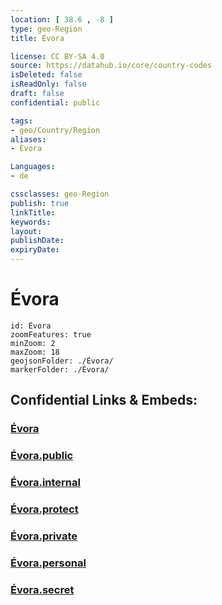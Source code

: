 ```yaml
---
location: [ 38.6 , -8 ] 
type: geo-Region
title: Évora

license: CC BY-SA 4.0
source: https://datahub.io/core/country-codes
isDeleted: false
isReadOnly: false
draft: false
confidential: public

tags:
- geo/Country/Region
aliases:
- Évora

Languages:
- de

cssclasses: geo-Region
publish: true
linkTitle: 
keywords: 
layout: 
publishDate: 
expiryDate: 
---
```


# Évora

```leaflet
id: Évora
zoomFeatures: true 
minZoom: 2 
maxZoom: 18
geojsonFolder: ./Évora/
markerFolder: ./Évora/
```


## Confidential Links & Embeds: 

### [Évora](/_Standards/Earth/Continent/Europe/Europe~South/Portugal/Districts~Portugal/Évora.md) 

### [Évora.public](/_public/Earth/Continent/Europe/Europe~South/Portugal/Districts~Portugal/Évora.public.md) 

### [Évora.internal](/_internal/Earth/Continent/Europe/Europe~South/Portugal/Districts~Portugal/Évora.internal.md) 

### [Évora.protect](/_protect/Earth/Continent/Europe/Europe~South/Portugal/Districts~Portugal/Évora.protect.md) 

### [Évora.private](/_private/Earth/Continent/Europe/Europe~South/Portugal/Districts~Portugal/Évora.private.md) 

### [Évora.personal](/_personal/Earth/Continent/Europe/Europe~South/Portugal/Districts~Portugal/Évora.personal.md) 

### [Évora.secret](/_secret/Earth/Continent/Europe/Europe~South/Portugal/Districts~Portugal/Évora.secret.md)

